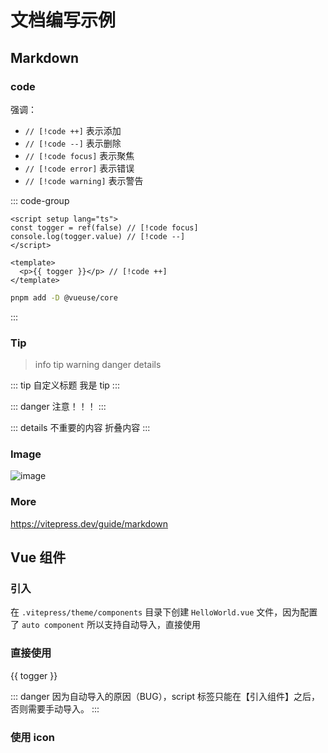# 文档编写示例

## Markdown

### code

强调：
- `// [!code ++]` 表示添加
- `// [!code --]` 表示删除
- `// [!code focus]` 表示聚焦
- `// [!code error]` 表示错误
- `// [!code warning]` 表示警告

::: code-group

```vue {2}
<script setup lang="ts">
const togger = ref(false) // [!code focus]
console.log(togger.value) // [!code --]
</script>

<template>
  <p>{{ togger }}</p> // [!code ++]
</template>
```

```sh [install]
pnpm add -D @vueuse/core
```

:::


### Tip

> info tip warning danger details

::: tip 自定义标题
我是 tip
:::

::: danger
注意！！！
:::

::: details 不重要的内容
折叠内容
:::

### Image

![image](/images/profile.png)

### More

https://vitepress.dev/guide/markdown

## Vue 组件

### 引入

<HelloWorld />

在 `.vitepress/theme/components` 目录下创建 `HelloWorld.vue` 文件，因为配置了 `auto component` 所以支持自动导入，直接使用

### 直接使用

<script setup>
const togger = ref(false)
</script>

{{ togger }}

::: danger
因为自动导入的原因（BUG），script 标签只能在【引入组件】之后，否则需要手动导入。
:::

### 使用 icon

<i-carbon-sun />

<i-my-icons-logo />
